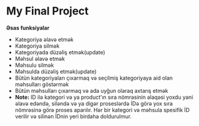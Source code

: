 # My Final Project
**Əsas funksiyalar** 
* Kategoriya əlavə etmək
* Kategoriya silmək
* Kategoriyada düzəliş etmək(update)
* Məhsul əlavə etmək
* Məhsulu silmək
* Məhsulda düzəliş etmək(update)
* Bütün kategoriyaları çıxarmaq və seçilmiş kategoriyaya aid olan məhsulları göstərmək
* Bütün məhsulları çıxarmaq və ada uyğun olaraq axtarış etmək
* **Note:** ID ilə kategori və ya product'ın sıra nömrəsinin əlaqəsi yoxdu yəni əlavə edəndə, siləndə və ya digər proseslərdə İDə görə yox sıra nömrəsinə görə proses aparılır. Hər bir kategori və məhsula spesifik İD verilir və silinən İDnin yeri birdaha doldurulmur.
